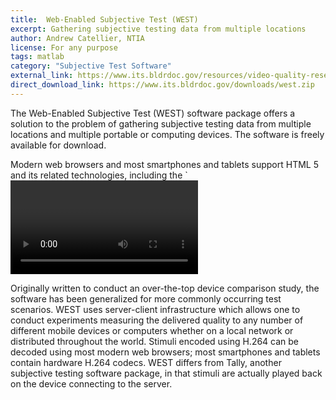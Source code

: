 ```yaml
---
title:  Web-Enabled Subjective Test (WEST)
excerpt: Gathering subjective testing data from multiple locations
author: Andrew Catellier, NTIA
license: For any purpose
tags: matlab
category: "Subjective Test Software"
external_link: https://www.its.bldrdoc.gov/resources/video-quality-research/web-enabled-subjective-test-west.aspx
direct_download_link: https://www.its.bldrdoc.gov/downloads/west.zip
---
```


The Web-Enabled Subjective Test (WEST) software package offers a solution to the problem of gathering subjective testing data from multiple locations and multiple portable or computing devices. The software is freely available for download.

Modern web browsers and most smartphones and tablets support HTML 5 and its related technologies, including the `<video>`` tag. This fact, along with programmable web server logic, enables the collection of audio, video, or multimedia subjective test data in unique new ways.
 
Originally written to conduct an over-the-top device comparison study, the software has been generalized for more commonly occurring test scenarios. WEST uses server-client infrastructure which allows one to conduct experiments measuring the delivered quality to any number of different mobile devices or computers whether on a local network or distributed throughout the world. Stimuli encoded using H.264 can be decoded using most modern web browsers; most smartphones and tablets contain hardware H.264 codecs. WEST differs from Tally, another subjective testing software package, in that stimuli are actually played back on the device connecting to the server.